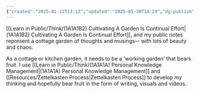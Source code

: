 ```yaml
---
{"created":"2025-01-11T13:13","updated":"2025-05-30T14:29","dg-publish":true,"permalink":"/learn-in-public/think/1-a1-a1-b-my-thoughts-are-a-cottage-garden/","dgPassFrontmatter":true,"noteIcon":"1"}
---
```



[[Learn in Public/Think/(1A1A1B2) Cultivating A Garden Is Continual Effort\|(1A1A1B2) Cultivating A Garden Is Continual Effort]], and my public notes represent a cottage garden of thoughts and musings-- with lots of beauty and chaos. 

As a cottage or kitchen garden, it needs to be a 'working garden' that bears fruit. I use [[Learn in Public/Think/(1A1A1A) Personal Knowledge Management\|(1A1A1A) Personal Knowledge Management]] and [[Resources/Zettelkasten Process\|Zettelkasten Process]] to develop my thinking and hopefully bear fruit in the form of writing, visuals and videos. 
